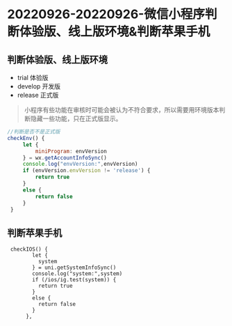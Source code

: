 # 20220926-20220926-微信小程序判断体验版、线上版环境&判断苹果手机

## 判断体验版、线上版环境

- trial 体验版
- develop 开发版
- release 正式版

> 小程序有些功能在审核时可能会被认为不符合要求，所以需要用环境版本判断隐藏一些功能，只在正式版显示。

```js
//判断是否不是正式版 
checkEnv() {
     let {
         miniProgram: envVersion
     } = wx.getAccountInfoSync()
     console.log("envVersion:",envVersion)
     if (envVersion.envVersion != 'release') {
         return true
     }
     else {
         return false
     }
 }
```

## 判断苹果手机

```Js
 checkIOS() {
        let {
          system
        } = uni.getSystemInfoSync()
        console.log("system:",system)
        if (/ios/ig.test(system)) {
          return true
        }
        else {
          return false
        }
      },
```

